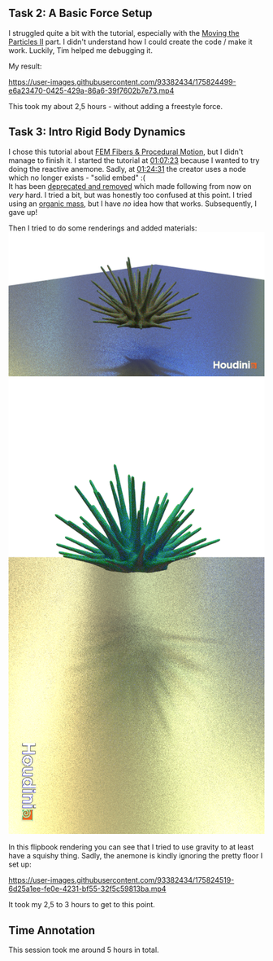 <!-- Forces -->
## Task 2: A Basic Force Setup

I struggled quite a bit with the tutorial, especially with the [Moving the Particles II](https://github.com/ctechfilmuniversity/lecture_procedural_generation_and_simulation/blob/main/docs/01_sessions/07_dynamics/pgs_ss22_tutorial_04_dynamics.md#moving-the-particles-ii) part. I didn't understand how I could create the code / make it work. Luckily, Tim helped me debugging it.

My result:

https://user-images.githubusercontent.com/93382434/175824499-e6a23470-0425-429a-86a6-39f7602b7e73.mp4

This took my about 2,5 hours - without adding a freestyle force.

## Task 3: Intro Rigid Body Dynamics

I chose this tutorial about [FEM Fibers & Procedural Motion](https://www.youtube.com/watch?v=K50aBkVNZjU), but I didn't manage to finish it. I started the tutorial at [01:07:23](https://www.youtube.com/watch?v=K50aBkVNZjU&t=4043s) because I wanted to try doing the reactive anemone. Sadly, at [01:24:31](https://youtu.be/K50aBkVNZjU?t=5071) the creator uses a node which no longer exists - "solid embed" :(  
It has been [deprecated and removed](https://www.sidefx.com/docs/houdini/nodes/dop/solidobject-.html) which made following from now on *very* hard. I tried a bit, but was honestly too confused at this point. I tried using an [organic mass](https://www.sidefx.com/docs/houdini/nodes/dop/femsolidobject.html#organicmass), but I have *no* idea how that works. Subsequently, I gave up!  

Then I tried to do some renderings and added materials:
![wip render](./imgs/rendermone_wip.png)
![final render](./imgs/rendermone.png)

In this flipbook rendering you can see that I tried to use gravity to at least have a squishy thing. Sadly, the anemone is kindly ignoring the pretty floor I set up:

https://user-images.githubusercontent.com/93382434/175824519-6d25a1ee-fe0e-4231-bf55-32f5c59813ba.mp4

It took my 2,5 to 3 hours to get to this point.

## Time Annotation

This session took me around 5 hours in total.
